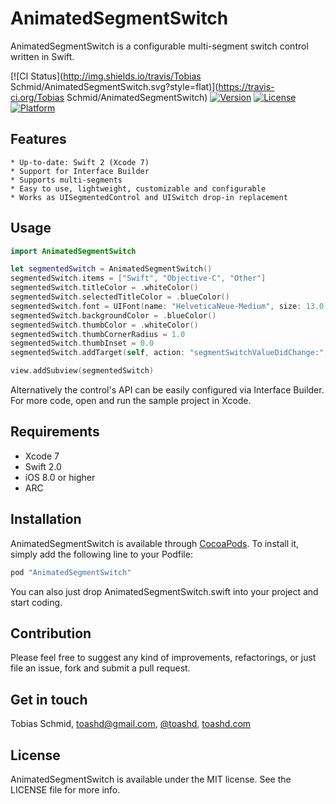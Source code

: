 # AnimatedSegmentSwitch
AnimatedSegmentSwitch is a configurable multi-segment switch control written in Swift.

[![CI Status](http://img.shields.io/travis/Tobias Schmid/AnimatedSegmentSwitch.svg?style=flat)](https://travis-ci.org/Tobias Schmid/AnimatedSegmentSwitch)
[![Version](https://img.shields.io/cocoapods/v/AnimatedSegmentSwitch.svg?style=flat)](http://cocoapods.org/pods/AnimatedSegmentSwitch)
[![License](https://img.shields.io/cocoapods/l/AnimatedSegmentSwitch.svg?style=flat)](http://cocoapods.org/pods/AnimatedSegmentSwitch)
[![Platform](https://img.shields.io/cocoapods/p/AnimatedSegmentSwitch.svg?style=flat)](http://cocoapods.org/pods/AnimatedSegmentSwitch)

## Features
	* Up-to-date: Swift 2 (Xcode 7)
	* Support for Interface Builder
  	* Supports multi-segments
	* Easy to use, lightweight, customizable and configurable
	* Works as UISegmentedControl and UISwitch drop-in replacement

## Usage

```swift
import AnimatedSegmentSwitch

let segmentedSwitch = AnimatedSegmentSwitch()
segmentedSwitch.items = ["Swift", "Objective-C", "Other"]
segmentedSwitch.titleColor = .whiteColor()
segmentedSwitch.selectedTitleColor = .blueColor()
segmentedSwitch.font = UIFont(name: "HelveticaNeue-Medium", size: 13.0)
segmentedSwitch.backgroundColor = .blueColor()
segmentedSwitch.thumbColor = .whiteColor()
segmentedSwitch.thumbCornerRadius = 1.0
segmentedSwitch.thumbInset = 0.0
segmentedSwitch.addTarget(self, action: "segmentSwitchValueDidChange:", forControlEvents: .ValueChanged)

view.addSubview(segmentedSwitch)
```

Alternatively the control's API can be easily configured via Interface Builder.
For more code, open and run the sample project in Xcode.

## Requirements
  * Xcode 7
  * Swift 2.0
  * iOS 8.0 or higher
  * ARC

## Installation

AnimatedSegmentSwitch is available through [CocoaPods](http://cocoapods.org). To install
it, simply add the following line to your Podfile:

```ruby
pod "AnimatedSegmentSwitch"
```

You can also just drop AnimatedSegmentSwitch.swift into your project and start
coding.

## Contribution
Please feel free to suggest any kind of improvements, refactorings, or just file an
issue, fork and submit a pull request.

## Get in touch

Tobias Schmid, toashd@gmail.com, [@toashd](http://twitter.com/toashd), [toashd.com](http://toashd.com)

## License

AnimatedSegmentSwitch is available under the MIT license. See the LICENSE file for more info.

